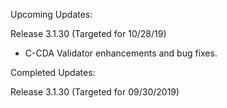 
Upcoming Updates:

Release 3.1.30 (Targeted for 10/28/19)
* C-CDA Validator enhancements and bug fixes.

Completed Updates:

Release 3.1.30 (Targeted for 09/30/2019)

